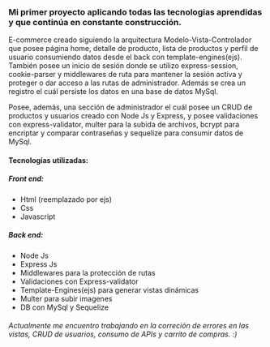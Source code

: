### Mi primer proyecto aplicando todas las tecnologias aprendidas y que continúa en constante construcción.

E-commerce creado siguiendo la arquitectura Modelo-Vista-Controlador que posee página home, detalle de producto, lista de productos y perfil de usuario consumiendo datos desde el back con template-engines(ejs). También posee un inicio de sesión donde se utilizo express-session, cookie-parser y middlewares de ruta para mantener la sesión activa y proteger o dar acceso a las rutas de administrador. Además se crea un registro el cuál persiste los datos en una base de datos MySql.

Posee, además, una sección de administrador el cuál posee un CRUD de productos y usuarios creado con Node Js y Express, y posee validaciones con express-validator, multer para la subida de archivos, bcrypt para encriptar y comparar contraseñas y sequelize para consumir datos de MySql.

#### Tecnologías utilizadas: 

##### Front end:
* Html (reemplazado por ejs)
* Css
* Javascript

##### Back end: 
* Node Js
* Express Js
* Middlewares para la protección de rutas
* Validaciones con Express-validator
* Template-Engines(ejs) para generar vistas dinámicas
* Multer para subir imagenes
* DB con MySql y Sequelize

###### Actualmente me encuentro trabajando en la correción de errores en las vistas, CRUD de usuarios, consumo de APIs y carrito de compras. :)